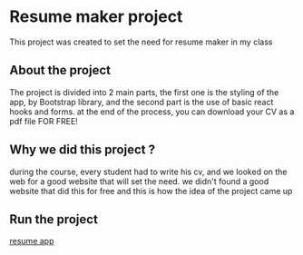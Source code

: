<h1> Resume maker project</h1>

This project was created to set the need for resume maker in my class

<h2> About the project </h2>
The project is divided into 2 main parts, the first one is the styling of the app, by Bootstrap library, and the second part is the use of basic react hooks and forms.
at the end of the process, you can download your CV as a pdf file FOR FREE!  

<h2> Why we did this project ? </h2>
during the course, every student had to write his cv, and we looked on the web for a good website that will set the need.
we didn't found a good website that did this for free and this is how the idea of the project came up


<h2> Run the project </h2>
<a href="peppy-narwhal-4835e1.netlify.app"> resume app </a>
